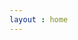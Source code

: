 ```yaml
---
layout : home
---
```




<indexVue />
<script setup>
import indexVue from './pages/index/index.vue'
</script>